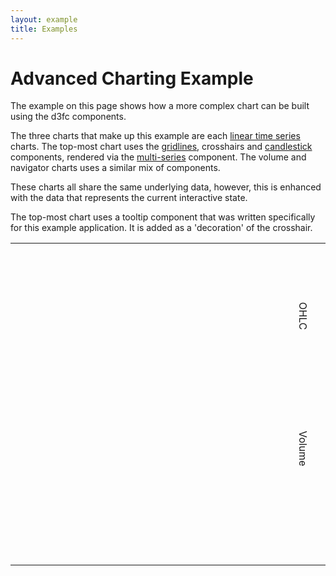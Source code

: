 ```yaml
---
layout: example
title: Examples
---
```

<style>
.main-row>td {
  height: 240px;
}
.volume-row>td {
  height: 160px;
  padding-bottom: 20px;
}
.navigator-row>td {
  height: 80px;
}
svg {
  width: 640px;
  height: 100%;
}
#low-barrel span {
  display:block;
  transform: rotate(90deg);
}


rect.background {
    fill: none;
    stroke: #C0C0C0;
}
.gridlines line {
    stroke: #C0C0C0;
    stroke-width: 0.5px;
}
.candlestick.up rect {
    fill: #fff;
}
.candlestick.down rect {
    fill: #7CB5EC;
}
rect.extent {
    fill: rgba(128, 179, 236, 0.3);
    stroke: #C0C0C0;
    stroke-width: 1px;
}
.line {
    stroke: rgba(128, 179, 236, 1);
    stroke-width: 1px;
}
.area {
    fill: rgba(128, 179, 236, 0.05);
}
.crosshairs .vertical {
    stroke: #C0C0C0;
    stroke-width: 1px;
}
.crosshairs .horizontal {
    display: none;
}
.crosshairs .info {
    font: 10px sans-serif;
}
.crosshairs .info rect {
    fill: rgba(249, 249, 249, 0.85);
    stroke: rgba(124, 181, 236, 1);
    stroke-width: 1px;
}
</style>

<div class="row">
  <div class="col-md-12">
    <h1>Advanced Charting Example</h1>
  </div>
</div>

<div class="row">
  <div class="col-md-4">
    <p>The example on this page shows how a more complex chart can be built using the d3fc components.</p>
    <p>The three charts that make up this example are each <a href="components.html#linearTimeSeries">linear time series</a> charts. The top-most chart uses the <a href="components.html#candlestick">gridlines</a>, crosshairs and <a href="components.html#candlestick">candlestick</a> components, rendered via the <a href="components.html#multi">multi-series</a> component. The volume and navigator charts uses a similar mix of components.</p>
    <p>These charts all share the same underlying data, however, this is enhanced with the data that represents the current interactive state.</p>
    <p>The top-most chart uses a tooltip component that was written specifically for this example application. It is added as a 'decoration' of the crosshair.</p>
  </div>
  <div class="col-md-8">
    <table id="low-barrel">
      <tr class="main-row">
        <td>
          <svg class="main"></svg>
        </td>
        <td>
          <span>OHLC</span>
        </td>
      </tr>
      <tr class="volume-row">
        <td>
          <svg class="volume"></svg>
        </td>
        <td>
          <span>Volume</span>
        </td>
      </tr>
      <tr class="navigator-row">
        <td>
          <svg class="navigator"></svg>
        </td>
        <td></td>
      </tr>
    </table>
  </div>
</div>


<script type="text/javascript">
(function(d3, fc) {
    'use strict';

    // Assigning to fc is nasty but there's not a lot of choice I don't think...
    fc.tooltip = function() {

        var formatters = {
            date: d3.time.format('%A, %b %e, %Y'),
            price: d3.format('.2f'),
            volume: d3.format('0,5p')
        };

        function format(type, value) {
            return formatters[type](value);
        }

        var items = [
            function(d) { return format('date', d.date); },
            function(d) { return 'Open: ' + format('price', d.open); },
            function(d) { return 'High: ' + format('price', d.high); },
            function(d) { return 'Low: ' + format('price', d.low); },
            function(d) { return 'Close: ' + format('price', d.close); },
            function(d) { return 'Volume: ' + format('volume', d.volume); }
        ];

        var tooltip = function(selection) {

            var container = selection.enter()
                .append('g')
                .attr('class', 'info');

            container.append('rect')
                .attr({
                    width: 130,
                    height: 76,
                    fill: 'white'
                });

            container.append('text');

            container = selection.select('g.info')
                .attr('transform', function(d) {
                    var dx = Number(d.x);
                    var x = dx < 150 ? dx + 10 : dx - 150 + 10;
                    return 'translate(' + x + ',' + 10 + ')';
                });

            var tspan = container.select('text')
                .selectAll('tspan')
                .data(items);

            tspan.enter()
                .append('tspan')
                .attr('x', 4)
                .attr('dy', 12);

            tspan.text(function(d) {
                return d(container.datum().datum);
            });
        };

        return tooltip;
    };

})(d3, fc);

(function(d3, fc) {
    'use strict';

    var dataGenerator = fc.data.random.financial()
        .startDate(new Date(2014, 1, 1));

    var container = d3.select('#low-barrel')
        .datum(dataGenerator(250));

    function mainChart(selection) {

        var data = selection.datum();

        var gridlines = fc.annotation.gridline()
            .yTicks(3);

        var candlestick = fc.series.candlestick();

        var crosshairs = fc.tool.crosshair()
            .decorate(fc.tooltip())
            .snap(fc.util.seriesPointSnap(candlestick, data))
            .on('trackingmove.link', render);

        var multi = fc.series.multi()
            .series([gridlines, candlestick, crosshairs])
            .mapping(function(series) {
                switch (series) {
                    case crosshairs:
                        return data.crosshairs;
                    default:
                        return data;
                }
            });

        var chart = fc.chart.linearTimeSeries()
            .xDomain(data.dateDomain)
            .xTicks(0)
            .yDomain(fc.util.extent(data, ['high', 'low']))
            .yNice()
            .yTicks(3)
            .plotArea(multi);

        selection.call(chart);

        var zoom = d3.behavior.zoom()
            .x(chart.xScale())
            .on('zoom', function() {
                data.dateDomain[0] = chart.xDomain()[0];
                data.dateDomain[1] = chart.xDomain()[1];
                render();
            });

        selection.call(zoom);
    }

    function volumeChart(selection) {

        var data = selection.datum();

        var gridlines = fc.annotation.gridline()
            .yTicks(2);

        var bar = fc.series.bar()
            .yValue(function(d) { return d.volume; });

        var crosshairs = fc.tool.crosshair()
            .snap(fc.util.seriesPointSnap(bar, data))
            .on('trackingmove.link', render);

        var volumeExtent = fc.util.extent(data, 'volume');

        var multi = fc.series.multi()
            .series([gridlines, bar, crosshairs])
            .mapping(function(series) {
                switch (series) {
                    case crosshairs:
                        return data.crosshairs;
                    default:
                        return data;
                }
            });

        var chart = fc.chart.linearTimeSeries()
            .xDomain(data.dateDomain)
            .yDomain(volumeExtent)
            .yNice()
            .yTicks(2)
            .plotArea(multi);

        selection.call(chart);
    }

    function navigatorChart(selection) {

        var data = selection.datum();

        var yDomain = fc.util.extent(data, 'close');

        var chart = fc.chart.linearTimeSeries()
            .xDomain(fc.util.extent(data, 'date'))
            .yDomain(yDomain)
            .yNice()
            .xTicks(3)
            .yTicks(0);

        var gridlines = fc.annotation.gridline()
            .xTicks(3)
            .yTicks(0);

        var line = fc.series.line();

        var area = fc.series.area()
            .y0Value(yDomain[0]);

        var brush = d3.svg.brush()
            .on('brush', function() {
                var domain = [brush.extent()[0][0], brush.extent()[1][0]];
                // Scales with a domain delta of 0 === NaN
                if (domain[0] - domain[1] !== 0) {
                    data.dateDomain = domain;
                    render();
                }
            });

        var multi = fc.series.multi()
            .series([gridlines, line, area, brush])
            .mapping(function(series) {
                // Need to set the extent AFTER the scales
                // are set AND their ranges defined
                if (series === brush) {
                    brush.extent([
                        [data.dateDomain[0], chart.yDomain()[0]],
                        [data.dateDomain[1], chart.yDomain()[1]]
                    ]);
                }
                return data;
            });

        chart.plotArea(multi);

        selection.call(chart);
    }

    function render() {
        var data = container.datum();

        // Enhance data with interactive state
        if (data.crosshairs == null) {
            data.crosshairs = [];
        }
        if (data.dateDomain == null) {
            var maxDate = fc.util.extent(container.datum(), 'date')[1];
            var dateScale = d3.time.scale()
                .domain([maxDate - 50 * 24 * 60 * 60 * 1000, maxDate])
                .nice();
            data.dateDomain = dateScale.domain();
        }

        // Calculate visible data for main/volume charts
        var bisector = d3.bisector(function(d) { return d.date; });
        var visibleData = data.slice(
            // Pad and clamp the bisector values to ensure extents can be calculated
            Math.max(0, bisector.left(data, data.dateDomain[0]) - 1),
            Math.min(bisector.right(data, data.dateDomain[1]) + 1, data.length)
        );
        visibleData.dateDomain = data.dateDomain;
        visibleData.crosshairs = data.crosshairs;

        container.select('svg.main')
            .datum(visibleData)
            .call(mainChart);

        container.select('svg.volume')
            .datum(visibleData)
            .call(volumeChart);

        container.select('svg.navigator')
            .call(navigatorChart);
    }

    render();

})(d3, fc);

</script>

